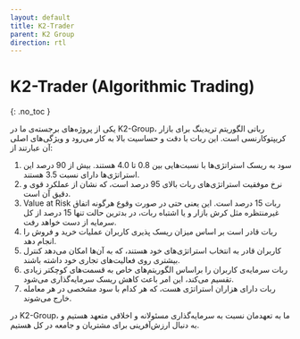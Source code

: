 ```yaml
---
layout: default
title: K2-Trader
parent: K2 Group
direction: rtl
---
```


# K2-Trader (Algorithmic Trading)
{: .no_toc }

یکی از پروژه‌های برجسته‌ی ما در K2-Group، رباتی الگوریتم تریدینگ برای بازار کریپتوکارنسی است. این ربات با دقت و حساسیت بالا به کار می‌رود و ویژگی‌های اصلی آن عبارتند از:

1. سود به ریسک استراتژی‌ها با نسبت‌هایی بین 0.8 تا 4.0 هستند. بیش از 90 درصد این استراتژی‌ها دارای نسبت 3.5 هستند.
2. نرخ موفقیت استراتژی‌های ربات بالای 95 درصد است، که نشان از عملکرد قوی و دقیق آن است.
3. Value at Risk ربات 15 درصد است. این یعنی حتی در صورت وقوع هرگونه اتفاق غیرمنتظره مثل کرش بازار و یا اشتباه ربات، در بدترین حالت تنها 15 درصد از کل سرمایه از دست خواهد رفت.
4. ربات قادر است بر اساس میزان ریسک پذیری کاربران عملیات خرید و فروش را انجام دهد.
5. کاربران قادر به انتخاب استراتژی‌های خود هستند، که به آن‌ها امکان می‌دهد کنترل بیشتری روی فعالیت‌های تجاری خود داشته باشند.
6. ربات سرمایه‌ی کاربران را براساس الگوریتم‌های خاص به قسمت‌های کوچکتر زیادی تقسیم می‌کند، این امر باعث کاهش ریسک سرمایه‌گذاری می‌شود.
7. ربات دارای هزاران استراتژی هست، که هر کدام با سود مشخصی در هر معامله خارج می‌شوند.

در K2-Group، ما به تعهدمان نسبت به سرمایه‌گذاری مسئولانه و اخلاقی متعهد هستیم و به دنبال ارزش‌آفرینی برای مشتریان و جامعه در کل هستیم.
